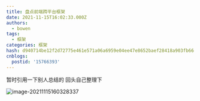 ```yaml
---
title: 盘点前端跨平台框架
date: 2021-11-15T16:02:33.000Z
authors:
  - bowen
tags:
  - 框架
categories: 框架
hash: d940714be12f2d72775e461e571a06a6959e04ee47e8652baef28418a903fb66
cnblogs:
  postid: '15766393'
---
```


暂时引用一下别人总结的 回头自己整理下

![image-20211115160328337](https://bitbw.top/public/img/my_gallery/20211115160328.png)
